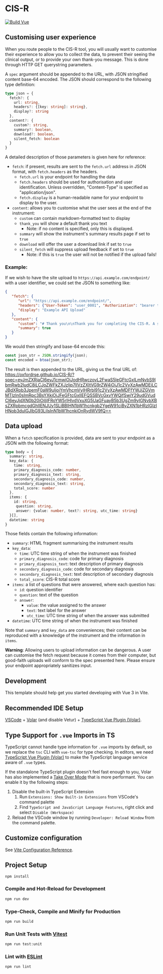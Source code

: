 # CIS-R

[![Build Vue](https://github.com/OxfordRSE/CIS-R/actions/workflows/build-vue.yml/badge.svg)](https://github.com/OxfordRSE/CIS-R/actions/workflows/build-vue.yml)

## Customising user experience

When you route people to the CIS-R tool, you will usually want to customise their experience to allow you to
collect the data, to prevent their seeing the clinical output, or to provide your own thank-you message.
This is done through HTTP GET querystring parameters.

A `spec` argument should be appended to the URL, with JSON stringified content base-64 encoded.
The JSON should correspond to the following type definition:

```typescript
type json = {
  fetch?: { 
    url: string,
    headers?: {[key: string]: string},
    display?: string 
  },
  content?: {
    custom?: string,
    summary?: boolean,
    download?: boolean,
    silent_fetch: boolean 
  } 
}
```

A detailed description of those parameters is given here for reference:

* `fetch`: if present, results are sent to the `fetch.url` address in JSON format, with `fetch.headers` as the headers.
  * `fetch.url` is your endpoint for handling the data
  * `fetch.headers` should be used for authorisation and user identification. Unless overridden, "Content-Type" is specified as "application/json".
  * `fetch.display` is a human-readable name for your endpoint to display to the user.
* `content`: allows you to customise what the user sees at the end of the instrument:
  * `custom` can contain markdown-formatted text to display
  * `thank_you` will show a default thank you text
    * Note: if no content is specified, only this is displayed.
  * `summary` will show the instrument's summary results page if set to `true`
  * `download` will offer the user a download link if set to `true`
  * `silent_fetch` will suppress upload feedback if set to `true`
    * Note: if this is `true` the user will not be notified if the upload fails!

### Example:

If we wish to have the site upload to `https://api.example.com/endpoint/` with a user identifier, 
we could set the JSON to something like:

```json
{
   "fetch": {
      "url": "https://api.example.com/endpoint/",
      "headers": {"User-Token": "user_0001", "Authorization": "bearer tkn_user_0001_abcdef123"},
      "display": "Example API Upload"
   },
   "content": {
      "custom": "# Thank you\n\nThank you for completing the CIS-R. A summary of your results is shown below.",
      "summary": true
   }
}
```

We would then stringify and base-64 encode this:

```js
const json_str = JSON.stringify(json);
const encoded = btoa(json_str);
```

The result is then appended to the URL, giving us the final URL of:
https://oxfordrse.github.io/CIS-R/?spec=eyJmZXRjaCI6eyJ1cmwiOiJodHRwczovL2FwaS5leGFtcGxlLmNvbS9lbmRwb2ludC8iLCJoZWFkZXJzIjp7IlVzZXItVG9rZW4iOiJ1c2VyXzAwMDEiLCJBdXRob3JpemF0aW9uIjoiYmVhcmVyIHRrbl91c2VyXzAwMDFfYWJjZGVmMTIzIn0sImRpc3BsYXkiOiJFeGFtcGxlIEFQSSBVcGxvYWQifSwiY29udGVudCI6eyJjdXN0b20iOiIjIFRoYW5rIHlvdVxuXG5UaGFuayB5b3UgZm9yIGNvbXBsZXRpbmcgdGhlIENJUy1SLiBBIHN1bW1hcnkgb2YgeW91ciByZXN1bHRzIGlzIHNob3duIGJlbG93LiIsInN1bW1hcnkiOnRydWV9fQ==

## Data upload

When a `fetch` specification is provided, data are sent to your endpoint as a JSON with the following format:

```typescript
type body = {
  summary: string,
  key_data: {
    time: string,
    primary_diagnosis_code: number,
    primary_diagnosis_text: string,
    secondary_diagnosis_code: number,
    secondary_diagnosis_text: string,
    total_score: number 
  },
  items: {
    id: string, 
     question: string, 
     answer: {value: number, text?: string, utc_time: string}
  }[],
  datetime: string 
}
```

Those fields contain the following information:
* `summary`: HTML fragment summarising the instrument results
* `key_data`: 
  * `time`: UTC time string of when the instrument was finished
  * `primary_diagnosis_code`: code for primary diagnosis
  * `primary_diagnosis_text`: text description of primary diagnosis
  * `secondary_diagnosis_code`: code for secondary diagnosis
  * `secondary_diagnosis_text`: text description of secondary diagnosis
  * `total_score`: CIS-R total score
* `items`: a list of questions that were answered, where each question has:
  * `id`: question identifier
  * `question`: text of the question
  * `answer`: 
    * `value`: the value assigned to the answer
    * `text`: text label for the answer
    * `utc_time`: UTC time string of when the answer was submitted
* `datetime`: UTC time string of when the instrument was finished

Note that `summary` and `key_data` are conveniences; 
their content can be reproduced with a knowledge of the instrument and
the information in `items`. 

**Warning**: Allowing users to upload information can be dangerous.
A user can customise the fetch request because it comes from their computer,
but good-faith uploads will conform to the spec presented here.
Please ensure your endpoint appropriately sanitizes input.

## Development

This template should help get you started developing with Vue 3 in Vite.

## Recommended IDE Setup

[VSCode](https://code.visualstudio.com/) + [Volar](https://marketplace.visualstudio.com/items?itemName=Vue.volar) (and disable Vetur) + [TypeScript Vue Plugin (Volar)](https://marketplace.visualstudio.com/items?itemName=Vue.vscode-typescript-vue-plugin).

## Type Support for `.vue` Imports in TS

TypeScript cannot handle type information for `.vue` imports by default, so we replace the `tsc` CLI with `vue-tsc` for type checking. In editors, we need [TypeScript Vue Plugin (Volar)](https://marketplace.visualstudio.com/items?itemName=Vue.vscode-typescript-vue-plugin) to make the TypeScript language service aware of `.vue` types.

If the standalone TypeScript plugin doesn't feel fast enough to you, Volar has also implemented a [Take Over Mode](https://github.com/johnsoncodehk/volar/discussions/471#discussioncomment-1361669) that is more performant. You can enable it by the following steps:

1. Disable the built-in TypeScript Extension
    1) Run `Extensions: Show Built-in Extensions` from VSCode's command palette
    2) Find `TypeScript and JavaScript Language Features`, right click and select `Disable (Workspace)`
2. Reload the VSCode window by running `Developer: Reload Window` from the command palette.

## Customize configuration

See [Vite Configuration Reference](https://vitejs.dev/config/).

## Project Setup

```sh
npm install
```

### Compile and Hot-Reload for Development

```sh
npm run dev
```

### Type-Check, Compile and Minify for Production

```sh
npm run build
```

### Run Unit Tests with [Vitest](https://vitest.dev/)

```sh
npm run test:unit
```

### Lint with [ESLint](https://eslint.org/)

```sh
npm run lint
```
